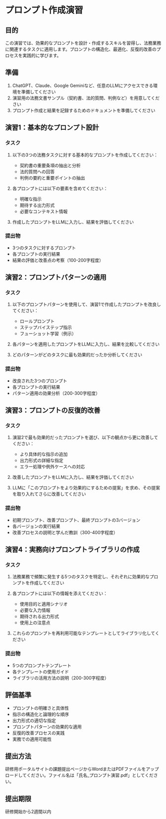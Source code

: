 # プロンプト作成演習

## 目的

この演習では、効果的なプロンプトを設計・作成するスキルを習得し、法務業務に関連するタスクに適用します。プロンプトの構造化、最適化、反復的改善のプロセスを実践的に学びます。

## 準備

1. ChatGPT、Claude、Google Geminiなど、任意のLLMにアクセスできる環境を準備してください
2. 演習用の法務文書サンプル（契約書、法的質問、判例など）を用意してください
3. プロンプト作成と結果を記録するためのドキュメントを準備してください

## 演習1：基本的なプロンプト設計

### タスク
1. 以下の3つの法務タスクに対する基本的なプロンプトを作成してください：
   - 契約書の重要条項の抽出と分析
   - 法的質問への回答
   - 判例の要約と重要ポイントの抽出

2. 各プロンプトには以下の要素を含めてください：
   - 明確な指示
   - 期待する出力形式
   - 必要なコンテキスト情報

3. 作成したプロンプトをLLMに入力し、結果を評価してください

### 提出物
- 3つのタスクに対するプロンプト
- 各プロンプトの実行結果
- 結果の評価と改善点の考察（100-200字程度）

## 演習2：プロンプトパターンの適用

### タスク
1. 以下のプロンプトパターンを使用して、演習1で作成したプロンプトを改良してください：
   - ロールプロンプト
   - ステップバイステップ指示
   - フューショット学習（例示）

2. 各パターンを適用したプロンプトをLLMに入力し、結果を比較してください

3. どのパターンがどのタスクに最も効果的だったか分析してください

### 提出物
- 改良された3つのプロンプト
- 各プロンプトの実行結果
- パターン適用の効果分析（200-300字程度）

## 演習3：プロンプトの反復的改善

### タスク
1. 演習2で最も効果的だったプロンプトを選び、以下の観点から更に改善してください：
   - より具体的な指示の追加
   - 出力形式の詳細な指定
   - エラー処理や例外ケースへの対応

2. 改善したプロンプトをLLMに入力し、結果を評価してください

3. LLMに「このプロンプトをより効果的にするための提案」を求め、その提案を取り入れてさらに改善してください

### 提出物
- 初期プロンプト、改善プロンプト、最終プロンプトの3バージョン
- 各バージョンの実行結果
- 改善プロセスの説明と学んだ教訓（300-400字程度）

## 演習4：実務向けプロンプトライブラリの作成

### タスク
1. 法務業務で頻繁に発生する5つのタスクを特定し、それぞれに効果的なプロンプトを作成してください

2. 各プロンプトには以下の情報を添えてください：
   - 使用目的と適用シナリオ
   - 必要な入力情報
   - 期待される出力形式
   - 使用上の注意点

3. これらのプロンプトを再利用可能なテンプレートとしてライブラリ化してください

### 提出物
- 5つのプロンプトテンプレート
- 各テンプレートの使用ガイド
- ライブラリの活用方法の説明（200-300字程度）

## 評価基準

- プロンプトの明確さと具体性
- 指示の構造化と論理的な順序
- 出力形式の適切な指定
- プロンプトパターンの効果的な適用
- 反復的改善プロセスの実践
- 実務での適用可能性

## 提出方法

研修用ポータルサイトの課題提出ページからWordまたはPDFファイルをアップロードしてください。ファイル名は「氏名_プロンプト演習.pdf」としてください。

## 提出期限

研修開始から2週間以内 